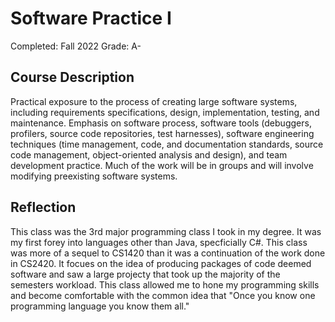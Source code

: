 
# Software Practice I

Completed: Fall 2022
Grade: A-

## Course Description

Practical exposure to the process of creating large software systems, including
requirements specifications, design, implementation, testing, and maintenance.
Emphasis on software process, software tools (debuggers, profilers, source code
repositories, test harnesses), software engineering techniques (time management,
code, and documentation standards, source code management, object-oriented
analysis and design), and team development practice. Much of the work will be in
groups and will involve modifying preexisting software systems.

## Reflection

This class was the 3rd major programming class I took in my degree. It was my
first forey into languages other than Java, specficially C#. This class was more
of a sequel to CS1420 than it was a continuation of the work done in CS2420. It
focues on the idea of producing packages of code deemed software and saw a large
projecty that took up the majority of the semesters workload. This class allowed
me to hone my programming skills and become comfortable with the common idea
that "Once you know one programming language you know them all."
